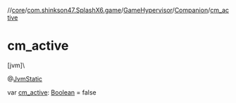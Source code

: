 //[core](../../../../index.md)/[com.shinkson47.SplashX6.game](../../index.md)/[GameHypervisor](../index.md)/[Companion](index.md)/[cm_active](cm_active.md)

# cm_active

[jvm]\

@[JvmStatic](https://kotlinlang.org/api/latest/jvm/stdlib/kotlin.jvm/-jvm-static/index.html)

var [cm_active](cm_active.md): [Boolean](https://kotlinlang.org/api/latest/jvm/stdlib/kotlin/-boolean/index.html) = false
